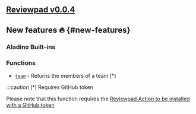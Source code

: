 ## [Reviewpad v0.0.4](/changelog/reviewpad-v004)

## New features :fire: {#new-features}

### Aladino Built-ins

### Functions

- [`team`](/guides/built-ins#team) - Returns the members of a team (\*)

:::caution (\*) Requires GitHub token

Please note that this function requires the [Reviewpad Action to be installed with a GitHub token](getting-started/installation-action-tokenized)
